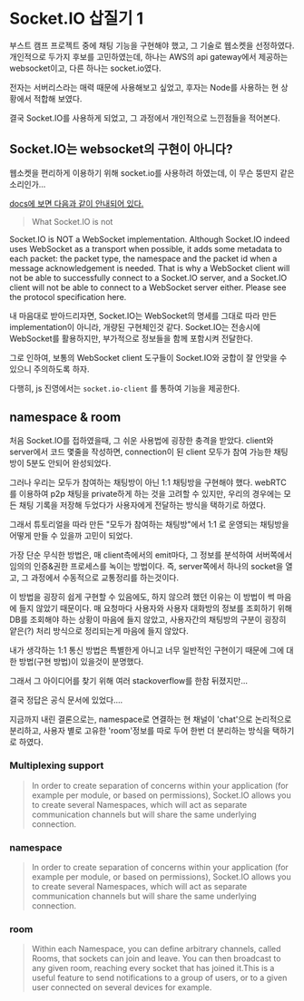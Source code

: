 # Socket.IO 삽질기 1

부스트 캠프 프로젝트 중에 채팅 기능을 구현해야 했고, 그 기술로 웹소켓을 선정하였다. 
개인적으로 두가지 후보를 고민하였는데, 하나는 AWS의 api gateway에서 제공하는 websocket이고, 다른 하나는 socket.io였다. 

전자는 서버리스라는 매력 때문에 사용해보고 싶었고, 후자는 Node를 사용하는 현 상황에서 적합해 보였다. 

결국 Socket.IO를 사용하게 되었고, 그 과정에서 개인적으로 느낀점들을 적어본다. 

## Socket.IO는 websocket의 구현이 아니다?

웹소켓을 편리하게 이용하기 위해 socket.io를 사용하려 하였는데, 이 무슨 뚱딴지 같은 소리인가...

[docs에 보면 다음과 같이 안내되어 있다.](https://socket.io/docs/)

> What Socket.IO is not

Socket.IO is NOT a WebSocket implementation. Although Socket.IO indeed uses WebSocket as a transport when possible, it adds some metadata to each packet: the packet type, the namespace and the packet id when a message acknowledgement is needed. That is why a WebSocket client will not be able to successfully connect to a Socket.IO server, and a Socket.IO client will not be able to connect to a WebSocket server either. Please see the protocol specification here.

내 마음대로 받아드리자면, Socket.IO는 WebSocket의 명세를 그대로 따라 만든 implementation이 아니라, 개량된 구현체인것 같다. Socket.IO는 전송시에 WebSocket를 활용하지만, 부가적으로 정보들을 함께 포함시켜 전달한다. 

그로 인하여, 보통의 WebSocket client 도구들이 Socket.IO와 궁합이 잘 안맞을 수 있으니 주의하도록 하자. 

다행히, js 진영에서는 `socket.io-client` 를 통하여 기능을 제공한다. 

## namespace & room

처음 Socket.IO를 접하였을때, 그 쉬운 사용법에 굉장한 충격을 받았다. 
client와 server에서 코드 몇줄을 작성하면, connection이 된 client 모두가 참여 가능한 채팅방이 5분도 안되어 완성되었다. 

그러나 우리는 모두가 참여하는 채팅방이 아닌 1:1 채팅방을 구현해야 했다. webRTC 를 이용하여 p2p 채팅을 private하게 하는 것을 고려할 수 있지만, 우리의 경우에는 모든 채팅 기록을 저장해 두었다가 사용자에게 전달하는 방식을 택하기로 하였다. 

그래서 튜토리얼을 따라 만든 "모두가 참여하는 채팅방"에서 1:1 로 운영되는 채팅방을 어떻게 만들 수 있을까 고민이 되었다. 

가장 단순 무식한 방법은, 매 client측에서의 emit마다, 그 정보를 분석하여 서버쪽에서 임의의 인증&권한 프로세스를 녹이는 방법이다. 즉, server쪽에서 하나의 socket을 열고, 그 과정에서 수동적으로 교통정리를 하는것이다. 

이 방법을 굉장히 쉽게 구현할 수 있음에도, 하지 않으려 했던 이유는 이 방법이 썩 마음에 들지 않았기 때문이다. 매 요청마다 사용자와 사용자 대화방의 정보를 조회하기 위해 DB를 조회해야 하는 상황이 마음에 들지 않았고, 사용자간의 채팅방의 구분이 굉장히 얕은(?) 처리 방식으로 정리되는게 마음에 들지 않았다. 

내가 생각하는 1:1 통신 방법은 특별한게 아니고 너무 일반적인 구현이기 때문에 그에 대한 방법(구현 방법)이 있을것이 분명했다. 

그래서 그 아이디어를 찾기 위해 여러 stackoverflow를 한참 뒤졌지만... 

결국 정답은 공식 문서에 있었다....

지금까지 내린 결론으로는, namespace로 연결하는 현 채널이 'chat'으로 논리적으로 분리하고, 사용자 별로 고유한 'room'정보를 따로 두어 한번 더 분리하는 방식을 택하기로 하였다. 

### Multiplexing support

> In order to create separation of concerns within your application (for example per module, or based on permissions), Socket.IO allows you to create several Namespaces, which will act as separate communication channels but will share the same underlying connection.



### namespace

> In order to create separation of concerns within your application (for example per module, or based on permissions), Socket.IO allows you to create several Namespaces, which will act as separate communication channels but will share the same underlying connection.


### room

> Within each Namespace, you can define arbitrary channels, called Rooms, that sockets can join and leave. You can then broadcast to any given room, reaching every socket that has joined it.This is a useful feature to send notifications to a group of users, or to a given user connected on several devices for example.



